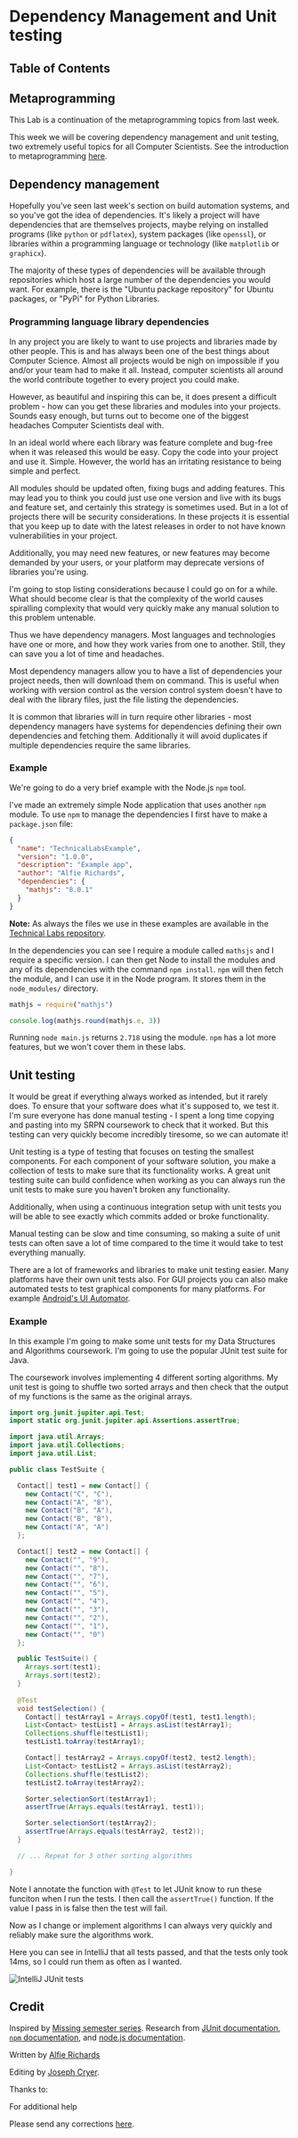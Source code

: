 
# Dependency Management and Unit testing

## Table of Contents

## Metaprogramming

This Lab is a continuation of the metaprogramming topics from last week.

This week we will be covering dependency management and unit testing, two 
extremely useful topics for all Computer Scientists. See the introduction to 
metaprogramming [here](build_systems_and_cont_int#metaprogramming).

## Dependency management

Hopefully you've seen last week's section on build automation systems, and so 
you've got the idea of dependencies. It's likely a project will have 
dependencies that are themselves projects, maybe relying on installed programs 
(like `python` or `pdflatex`), system packages (like `openssl`), or libraries 
within a programming language or technology (like `matplotlib` or `graphicx`). 

The majority of these types of dependencies will be available through 
repositories which host a large number of the dependencies you would want. For 
example, there is the "Ubuntu package repository" for Ubuntu packages, or "PyPi" 
for Python Libraries. 

### Programming language library dependencies 

In any project you are likely to want to use projects and libraries made by other 
people. This is and has always been one of the best things about Computer 
Science. Almost all projects would be nigh on impossible if you and/or your team 
had to make it all. Instead, computer scientists all around the 
world contribute together to every 
project you could make.

However, as beautiful and inspiring this can be, it does present a difficult 
problem - how can you get these libraries and modules into your projects.
Sounds easy enough, but turns out to become one of the biggest headaches 
Computer Scientists deal with.

In an ideal world where each library was feature complete and bug-free when it 
was released this would be easy. Copy the code into your project and use it. 
Simple. However, the world has an irritating resistance to being simple and 
perfect. 

All modules should be updated often, fixing bugs and adding features. This may 
lead you to think you could just use one version and live with its bugs and feature 
set, and certainly this strategy is sometimes used. But in a lot 
of projects there will be security considerations. In these projects it is 
essential that you keep up to date with the latest releases in order to not have 
known vulnerabilities in your project. 

Additionally, you may need new features, or new features may become demanded by 
your users, or your platform may deprecate versions of libraries you're using. 

I'm going to stop listing considerations because I could go on for a while. 
What should become clear is that the complexity of the world causes spiralling 
complexity that would very quickly make any manual solution to this problem 
untenable. 

Thus we have dependency managers. Most languages and technologies have one or 
more, and how they work varies from one to another. Still, they can save you a 
lot of time and headaches. 

Most dependency managers allow you to have a list of dependencies your project 
needs, then will download them on command. This is useful when working with 
version control as the version control system doesn't have to deal with the 
library files, just the file listing the dependencies. 

It is common that libraries will in turn require other libraries - most 
dependency managers have systems for dependencies defining their own 
dependencies and fetching them. Additionally it will avoid duplicates if 
multiple dependencies require the same libraries.

### Example

We're going to do a very brief example with the Node.js `npm` tool.

I've made an extremely simple Node application that uses another `npm` module. To 
use `npm` to manage the dependencies I first have to make a `package.json` file:

```json
{
  "name": "TechnicalLabsExample",
  "version": "1.0.0",
  "description": "Example app",
  "author": "Alfie Richards",
  "dependencies": {
    "mathjs": "8.0.1"
  }
}
```

**Note:** As always the files we use in these examples are available in the 
[Technical Labs repository](https://github.com/bath-bcss/Technical-Labs).

In the dependencies you can see I require a module called `mathsjs` and I
require a specific version. I can then get Node to install the modules and any 
of its dependencies with the command `npm install`. `npm` will then fetch the 
module, and I can use it in the Node program. It stores them in the 
`node_modules/` directory.

```js
mathjs = require("mathjs")

console.log(mathjs.round(mathjs.e, 3))
```

Running `node main.js` returns `2.718` using the module. `npm` has a lot 
more features, but we won't cover them in these labs.

## Unit testing

It would be great if everything always worked as intended, but it rarely does. 
To ensure that your software does what it's supposed to, we test it. I'm sure 
everyone has done manual testing - I spent a long time copying and pasting into 
my SRPN coursework to check that it worked. But this testing can very quickly 
become incredibly tiresome, so we can automate it!

Unit testing is a type of testing that focuses on testing the smallest 
components. For each component of your software solution, you make a collection 
of tests to make sure that its functionality works. A great unit testing suite can 
build confidence when working as you can always run the unit tests to make sure 
you haven't broken any functionality.

Additionally, when using a continuous integration setup with unit tests you will 
be able to see exactly which commits added or broke functionality.

Manual testing can be slow and time consuming, so making a suite of unit 
tests can often save a lot of time compared to the time it would take to test 
everything manually.

There are a lot of frameworks and libraries to make unit testing easier. Many 
platforms have their own unit tests also. For GUI projects you can also make 
automated tests to test graphical components for many platforms. For example 
[Android's UI 
Automator](https://developer.android.com/training/testing/ui-automator).

### Example

In this example I'm going to make some unit tests for my Data Structures and 
Algorithms coursework. I'm going to use the popular JUnit test suite for Java.

The coursework involves implementing 4 different sorting algorithms. My unit 
test is going to shuffle two sorted arrays and then check that the output of my 
functions is the same as the original arrays.

```java
import org.junit.jupiter.api.Test;
import static org.junit.jupiter.api.Assertions.assertTrue;

import java.util.Arrays;
import java.util.Collections;
import java.util.List;

public class TestSuite {

  Contact[] test1 = new Contact[] {
    new Contact("C", "C"),
    new Contact("A", "B"),
    new Contact("B", "A"),
    new Contact("B", "B"),
    new Contact("A", "A")
  };

  Contact[] test2 = new Contact[] {
    new Contact("", "9"),
    new Contact("", "8"),
    new Contact("", "7"),
    new Contact("", "6"),
    new Contact("", "5"),
    new Contact("", "4"),
    new Contact("", "3"),
    new Contact("", "2"),
    new Contact("", "1"),
    new Contact("", "0")
  };

  public TestSuite() {
    Arrays.sort(test1);
    Arrays.sort(test2);
  }
 
  @Test
  void testSelection() {
    Contact[] testArray1 = Arrays.copyOf(test1, test1.length);
    List<Contact> testList1 = Arrays.asList(testArray1);
    Collections.shuffle(testList1);
    testList1.toArray(testArray1);

    Contact[] testArray2 = Arrays.copyOf(test2, test2.length);
    List<Contact> testList2 = Arrays.asList(testArray2);
    Collections.shuffle(testList2);
    testList2.toArray(testArray2);

    Sorter.selectionSort(testArray1);
    assertTrue(Arrays.equals(testArray1, test1));

    Sorter.selectionSort(testArray2);
    assertTrue(Arrays.equals(testArray2, test2));
  }

  // ... Repeat for 3 other sorting algorithms

}
``` 

Note I annotate the function with `@Test` to let JUnit know to run these 
funciton when I run the tests. I then call the `assertTrue()` function. If the 
value I pass in is false then the test will fail.

Now as I change or implement algorithms I can always very quickly and reliably 
make sure the algorithms work. 

Here you can see in IntelliJ that all tests passed, and that the tests only took 
14ms, so I could run them as often as I wanted.

![IntelliJ JUnit tests](assets/DMAUT/IntelliJUnitTests.png)

## Credit

Inspired by [Missing semester series](https://missing.csail.mit.edu). Research 
from [JUnit documentation](https://junit.org/junit5/), [`npm` 
documentation](https://docs.npmjs.com/about-npm), and [node.js 
documentation](https://nodejs.org/en/docs/).

Written by [Alfie Richards](https://www.alfierichards.com)

Editing by [Joseph Cryer](mailto:jjc82@bath.ac.uk).

Thanks to:


For additional help

Please send any corrections [here](mailto:alfierchrds@gmail.com).
